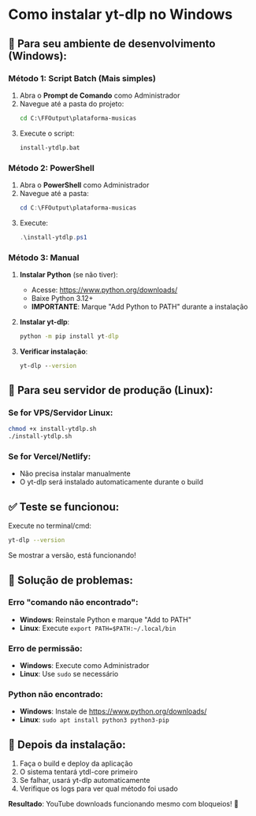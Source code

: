 # Como instalar yt-dlp no Windows

## 🎯 **Para seu ambiente de desenvolvimento (Windows):**

### Método 1: Script Batch (Mais simples)
1. Abra o **Prompt de Comando** como Administrador
2. Navegue até a pasta do projeto:
   ```cmd
   cd C:\FFOutput\plataforma-musicas
   ```
3. Execute o script:
   ```cmd
   install-ytdlp.bat
   ```

### Método 2: PowerShell
1. Abra o **PowerShell** como Administrador
2. Navegue até a pasta:
   ```powershell
   cd C:\FFOutput\plataforma-musicas
   ```
3. Execute:
   ```powershell
   .\install-ytdlp.ps1
   ```

### Método 3: Manual
1. **Instalar Python** (se não tiver):
   - Acesse: https://www.python.org/downloads/
   - Baixe Python 3.12+
   - **IMPORTANTE**: Marque "Add Python to PATH" durante a instalação

2. **Instalar yt-dlp**:
   ```cmd
   python -m pip install yt-dlp
   ```

3. **Verificar instalação**:
   ```cmd
   yt-dlp --version
   ```

## 🚀 **Para seu servidor de produção (Linux):**

### Se for VPS/Servidor Linux:
```bash
chmod +x install-ytdlp.sh
./install-ytdlp.sh
```

### Se for Vercel/Netlify:
- Não precisa instalar manualmente
- O yt-dlp será instalado automaticamente durante o build

## ✅ **Teste se funcionou:**

Execute no terminal/cmd:
```bash
yt-dlp --version
```

Se mostrar a versão, está funcionando! 

## 🔧 **Solução de problemas:**

### Erro "comando não encontrado":
- **Windows**: Reinstale Python e marque "Add to PATH"
- **Linux**: Execute `export PATH=$PATH:~/.local/bin`

### Erro de permissão:
- **Windows**: Execute como Administrador
- **Linux**: Use `sudo` se necessário

### Python não encontrado:
- **Windows**: Instale de https://www.python.org/downloads/
- **Linux**: `sudo apt install python3 python3-pip`

## 🎯 **Depois da instalação:**

1. Faça o build e deploy da aplicação
2. O sistema tentará ytdl-core primeiro
3. Se falhar, usará yt-dlp automaticamente
4. Verifique os logs para ver qual método foi usado

**Resultado**: YouTube downloads funcionando mesmo com bloqueios! 🎉
